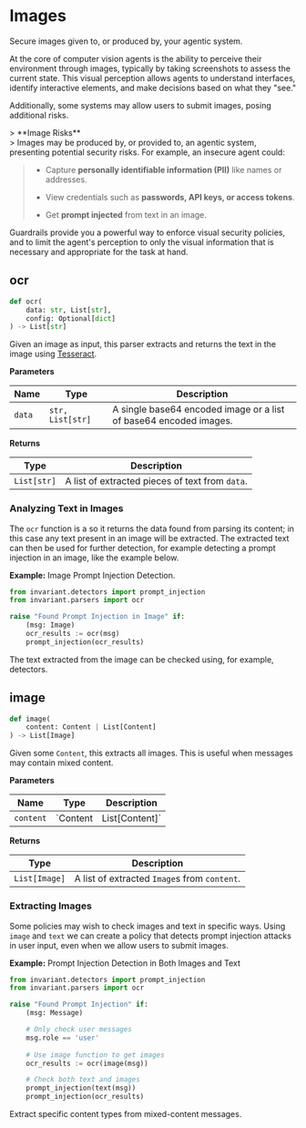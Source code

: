 # Images

<div class='subtitle'>
Secure images given to, or produced by, your agentic system.
</div>

At the core of computer vision agents is the ability to perceive their environment through images, typically by taking screenshots to assess the current state. This visual perception allows agents to understand interfaces, identify interactive elements, and make decisions based on what they "see."

Additionally, some systems may allow users to submit images, posing additional risks.

<div class='risks'/>
> **Image Risks**<br/>
> Images may be produced by, or provided to, an agentic system, presenting potential security risks. For example, an insecure agent could:

> * Capture **personally identifiable information (PII)** like names or addresses.
> 
> * View credentials such as **passwords, API keys, or access tokens**.
> 
> * Get **prompt injected** from text in an image.


Guardrails provide you a powerful way to enforce visual security policies, and to limit the agent's perception to only the visual information that is necessary and appropriate for the task at hand.


## ocr <span class="parser-badge"/>
```python
def ocr(
    data: str, List[str],
    config: Optional[dict]
) -> List[str]
```
Given an image as input, this parser extracts and returns the text in the image using [Tesseract](https://github.com/tesseract-ocr/tesseract).

**Parameters**

| Name        | Type   | Description                            |
|-------------|--------|----------------------------------------|
| `data`      | `str, List[str]` | A single base64 encoded image or a list of base64 encoded images. |

**Returns**

| Type   | Description                            |
|--------|----------------------------------------|
| `List[str]` | A list of extracted pieces of text from `data`. |

### Analyzing Text in Images
The `ocr` function is a  <span class="parser-badge" size-mod="small"></span> so it returns the data found from parsing its content; in this case any text present in an image will be extracted. The extracted text can then be used for further detection, for example detecting a prompt injection in an image, like the example below.

**Example:** Image Prompt Injection Detection.
```python
from invariant.detectors import prompt_injection
from invariant.parsers import ocr

raise "Found Prompt Injection in Image" if:
    (msg: Image)
    ocr_results := ocr(msg)
    prompt_injection(ocr_results)
```
<div class="code-caption"> The text extracted from the image can be checked using, for example, detectors.</div>


## image <span class="builtin-badge"/>

```python
def image(
    content: Content | List[Content]
) -> List[Image]
```
Given some `Content`, this <span class="builtin-badge" size-mod="small"></span> extracts all images. This is useful when messages may contain mixed content.

**Parameters**

| Name        | Type   | Description                            |
|-------------|--------|----------------------------------------|
| `content`      | `Content | List[Content]` | A single instance of `Content` or a list of `Content`, possibly with mixed types. |

**Returns**

| Type   | Description                            |
|--------|----------------------------------------|
| `List[Image]` | A list of extracted `Image`s from `content`. |


### Extracting Images
Some policies may wish to check images and text in specific ways. Using `image` and `text` we can create a policy that detects prompt injection attacks in user input, even when we allow users to submit images.

**Example:** Prompt Injection Detection in Both Images and Text 
```python
from invariant.detectors import prompt_injection
from invariant.parsers import ocr

raise "Found Prompt Injection" if:
    (msg: Message)

    # Only check user messages
    msg.role == 'user'
    
    # Use image function to get images
    ocr_results := ocr(image(msg))

    # Check both text and images
    prompt_injection(text(msg))
    prompt_injection(ocr_results)
```
<div class="code-caption"> Extract specific content types from mixed-content messages.</div>